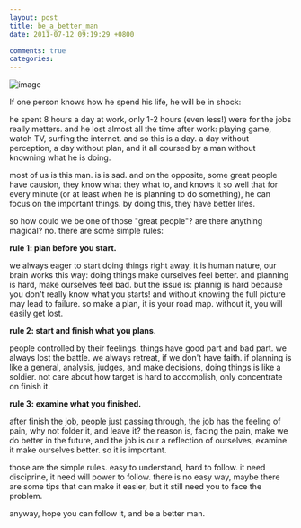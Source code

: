 ```yaml
---
layout: post
title: be_a_better_man
date: 2011-07-12 09:19:29 +0800

comments: true
categories: 
---
```


![image](http://www.jggz.net/teacher/tiyu/22.jpg)

If one person knows how he spend his life, he will be in shock:

he spent 8 hours a day at work, only 1-2 hours (even less!) were for the
jobs really metters. and he lost almost all the time after work: playing
game, watch TV, surfing the internet. and so this is a day. a day
without perception, a day without plan, and it all coursed by a man
without knowning what he is doing.

most of us is this man. is is sad. and on the opposite, some great
people have causion, they know what they what to, and knows it so well
that for every minute (or at least when he is planning to do something),
he can focus on the important things. by doing this, they have better
lifes.

so how could we be one of those "great people"? are there anything
magical? no. there are some simple rules:

**rule 1: plan before you start.**

we always eager to start doing things right away, it is human nature,
our brain works this way: doing things make ourselves feel better. and
planning is hard, make ourselves feel bad. but the issue is: plannig is
hard because you don't really know what you starts! and without knowing
the full picture may lead to failure. so make a plan, it is your road
map. without it, you will easily get lost.

**rule 2: start and finish what you plans.**

people controlled by their feelings. things have good part and bad part.
we always lost the battle. we always retreat, if we don't have faith. if
planning is like a general, analysis, judges, and make decisions, doing
things is like a soldier. not care about how target is hard to
accomplish, only concentrate on finish it.

**rule 3: examine what you finished.**

after finish the job, people just passing through, the job has the
feeling of pain, why not folder it, and leave it? the reason is, facing
the pain, make we do better in the future, and the job is our a
reflection of ourselves, examine it make ourselves better. so it is
important.

those are the simple rules. easy to understand, hard to follow. it need
disciprine, it need will power to follow. there is no easy way, maybe
there are some tips that can make it easier, but it still need you to
face the problem.

anyway, hope you can follow it, and be a better man.